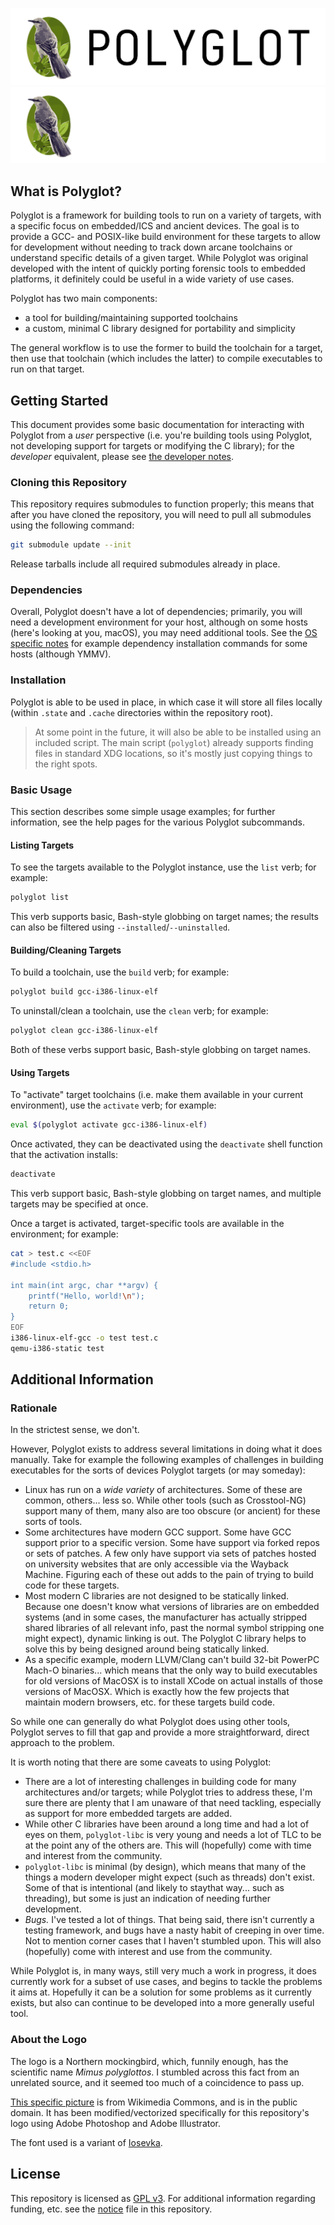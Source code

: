 ![Polyglot](docs/images/polyglot-logo.png#gh-light-mode-only)
![Polyglot](docs/images/polyglot-logo-dark.png#gh-dark-mode-only)

## What is Polyglot?

Polyglot is a framework for building tools to run on a variety of targets, with
a specific focus on embedded/ICS and ancient devices. The goal is to provide a
GCC- and POSIX-like build environment for these targets to allow for development
without needing to track down arcane toolchains or understand specific details
of a given target. While Polyglot was original developed with the intent of
quickly porting forensic tools to embedded platforms, it definitely could be
useful in a wide variety of use cases.

Polyglot has two main components:

- a tool for building/maintaining supported toolchains
- a custom, minimal C library designed for portability and simplicity

The general workflow is to use the former to build the toolchain for a target,
then use that toolchain (which includes the latter) to compile executables to
run on that target.

## Getting Started

This document provides some basic documentation for interacting with Polyglot
from a _user_ perspective (i.e. you're building tools using Polyglot, not
developing support for targets or modifying the C library); for the _developer_
equivalent, please see [the developer notes][devnotes].

### Cloning this Repository

This repository requires submodules to function properly; this means that after
you have cloned the repository, you will need to pull all submodules using the
following command:

```bash
git submodule update --init
```

Release tarballs include all required submodules already in place.

### Dependencies

Overall, Polyglot doesn't have a lot of dependencies; primarily, you will need a
development environment for your host, although on some hosts (here's looking at
you, macOS), you may need additional tools. See the [OS specific notes][osnotes]
for example dependency installation commands for some hosts (although YMMV).

### Installation

Polyglot is able to be used in place, in which case it will store all files
locally (within `.state` and `.cache` directories within the repository root).

> At some point in the future, it will also be able to be installed using an
> included script. The main script (`polyglot`) already supports finding files
> in standard XDG locations, so it's mostly just copying things to the right
> spots.

### Basic Usage

This section describes some simple usage examples; for further information, see
the help pages for the various Polyglot subcommands.

#### Listing Targets

To see the targets available to the Polyglot instance, use the `list` verb; for
example:

```bash
polyglot list
```

This verb supports basic, Bash-style globbing on target names; the results can
also be filtered using `--installed`/`--uninstalled`.

#### Building/Cleaning Targets

To build a toolchain, use the `build` verb; for example:

```bash
polyglot build gcc-i386-linux-elf
```

To uninstall/clean a toolchain, use the `clean` verb; for example:

```bash
polyglot clean gcc-i386-linux-elf
```

Both of these verbs support basic, Bash-style globbing on target names.

#### Using Targets

To "activate" target toolchains (i.e. make them available in your current
environment), use the `activate` verb; for example:

```bash
eval $(polyglot activate gcc-i386-linux-elf)
```

Once activated, they can be deactivated using the `deactivate` shell function
that the activation installs:

```bash
deactivate
```

This verb support basic, Bash-style globbing on target names, and multiple
targets may be specified at once.

Once a target is activated, target-specific tools are available in the
environment; for example:

```bash
cat > test.c <<EOF
#include <stdio.h>

int main(int argc, char **argv) {
    printf("Hello, world!\n");
    return 0;
}
EOF
i386-linux-elf-gcc -o test test.c
qemu-i386-static test
```

## Additional Information

### Rationale

In the strictest sense, we don't.

However, Polyglot exists to address several limitations in doing what it does
manually. Take for example the following examples of challenges in building
executables for the sorts of devices Polyglot targets (or may someday):

 - Linux has run on a _wide variety_ of architectures. Some of these are common,
   others... less so. While other tools (such as Crosstool-NG) support many of
   them, many also are too obscure (or ancient) for these sorts of tools.
 - Some architectures have modern GCC support. Some have GCC support prior to a
   specific version. Some have support via forked repos or sets of patches. A
   few only have support via sets of patches hosted on university websites that
   are only accessible via the Wayback Machine. Figuring each of these out adds
   to the pain of trying to build code for these targets.
 - Most modern C libraries are not designed to be statically linked. Because one
   doesn't know what versions of libraries are on embedded systems (and in some
   cases, the manufacturer has actually stripped shared libraries of all
   relevant info, past the normal symbol stripping one might expect), dynamic
   linking is out. The Polyglot C library helps to solve this by being designed
   around being statically linked.
 - As a specific example, modern LLVM/Clang can't build 32-bit PowerPC Mach-O
   binaries... which means that the only way to build executables for old
   versions of MacOSX is to install XCode on actual installs of those versions
   of MacOSX. Which is exactly how the few projects that maintain modern
   browsers, etc. for these targets build code.

So while one can generally do what Polyglot does using other tools, Polyglot
serves to fill that gap and provide a more straightforward, direct approach to
the problem.

It is worth noting that there are some caveats to using Polyglot:

 - There are a lot of interesting challenges in building code for many
   architectures and/or targets; while Polyglot tries to address these, I'm sure
   there are plenty that I am unaware of that need tackling, especially as
   support for more embedded targets are added.
 - While other C libraries have been around a long time and had a lot of eyes on
   them, `polyglot-libc` is very young and needs a lot of TLC to be at the point
   any of the others are. This will (hopefully) come with time and interest from
   the community.
 - `polyglot-libc` is minimal (by design), which means that many of the things a
   modern developer might expect (such as threads) don't exist. Some of that is
   intentional (and likely to staythat way... such as threading), but some is
   just an indication of needing further development.
 - _Bugs._ I've tested a lot of things. That being said, there isn't currently a
   testing framework, and bugs have a nasty habit of creeping in over time. Not
   to mention corner cases that I haven't stumbled upon. This will also
   (hopefully) come with interest and use from the community.

While Polyglot is, in many ways, still very much a work in progress, it does
currently work for a subset of use cases, and begins to tackle the problems it
aims at. Hopefully it can be a solution for some problems as it currently
exists, but also can continue to be developed into a more generally useful tool.

### About the Logo

The logo is a Northern mockingbird, which, funnily enough, has the scientific
name _Mimus polyglottos_. I stumbled across this fact from an unrelated source,
and it seemed too much of a coincidence to pass up.

[This specific picture][mockingbird] is from Wikimedia Commons, and is in the
public domain. It has been modified/vectorized specifically for this
repository's logo using Adobe Photoshop and Adobe Illustrator.

The font used is a variant of [Iosevka][iosevka].

## License

This repository is licensed as [GPL v3][license]. For additional information
regarding funding, etc. see the [notice][notice] file in this repository.


[devnotes]:     docs/dev-notes.md
[osnotes]:      docs/os-notes.md
[license]:      LICENSE_GPL3.txt
[notice]:       NOTICE.txt
[mockingbird]:  https://commons.wikimedia.org/wiki/File:Mimus_polyglottos1.jpg
[iosevka]:      https://typeof.net/Iosevka/

